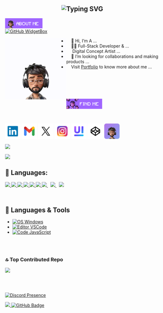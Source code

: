 <h2 align="center"><img src="https://readme-typing-svg.demolab.com?font=Fira+Code&pause=1000&color=9B72FF&random=false&width=435&lines=%22Learning%2C+Living%2C+and+Leveling+up.%22" alt="Typing SVG" />

</h2>

<a href="https://egepekkolay.net.tr" align="left"><img align="left" width="122" alt="Frame 21" src="https://github.com/egepekly/graphic/blob/main/aboutme.png"></a>
<br><br>
[![GitHub WidgetBox](https://github-widgetbox.vercel.app/api/profile?username=egepekly&data=followers,repositories,stars,commits&theme=darkmode)](https://github.com/egepekly)
<p align="left"><img align="left" src="https://github.com/egepekly/graphic/blob/main/loader.gif" width="200px"></p>
<ul align="right">
  <li align="left">&nbsp;&nbsp;&nbsp;&nbsp;👋 Hi, I’m A ...</li>
  <li align="left">&nbsp;&nbsp;&nbsp;&nbsp;👨‍💻 Full-Stack Developer & ...</li>
  <li align="left">&nbsp;&nbsp;&nbsp;&nbsp;&nbsp;Digital Concept Artist ...</li>
  <li align="left">&nbsp;&nbsp;&nbsp;&nbsp;💞️ I’m looking for collaborations and making products ...</li>
  <li align="left">&nbsp;&nbsp;&nbsp;&nbsp;Visit  <a href="https://egepekkolay.net.tr" target="_blank">Portfolio</a> to know more about me ...</li>
</ul>
<br><br><br><br>

<p align="left"><img width="117" alt="Frame 24" src="https://github.com/egepekly/graphic/blob/main/dindme.png"></p>
<br>





<p align="left">
 <a href="https://tr.linkedin.com/in/ege-pekkolay" target="_blank"><img src="https://github.com/egepekly/graphic/blob/main/linkedin.png" alt="Linkdin" height="50" title="linkdin"></a>
  <a href="mailto:info@egepekkolay.net.tr" target="_blank"><img src="https://github.com/egepekly/graphic/blob/main/gmail.png" alt="Gmail" height="50" title="Gmail"></a>
  <a href="https://twitter.com/Vinod_Jangid07" target="_blank"><img src="https://github.com/egepekly/graphic/blob/main/x.png" alt="Twitter" height="50" title="Twitter"></a>
 <a href="https://www.instagram.com/egepekkolay/" target="_blank"><img src="https://github.com/egepekly/graphic/blob/main/instagram.png" alt="Instagram" height="50" title="Instagram"></a>
  <a href="https://uiverse.io/profile/egepekkolay" target="_blank"><img src="https://github.com/egepekly/graphic/blob/main/u%C4%B1.png" alt="uiverse" height="50" title="Uiverse"></a>
 <a href="https://codepen.io/egepekkolay" target="_blank"><img src="https://github.com/egepekly/graphic/blob/main/codepen.png" alt="Codepen" height="50" title="Codepen"></a>
 <a href="https://egepekkolay.net.tr" target="_blank"><img src="https://github.com/egepekly/graphic/blob/main/web.png" alt="Portfolio" height="50" title="Portfolio"></a>
</p>

![](https://github-readme-stats.vercel.app/api?username=egepekly&theme=dark&hide_border=false&include_all_commits=false&count_private=false)

![](https://github-readme-stats.vercel.app/api/top-langs/?username=egepekly&theme=dark&hide_border=false&include_all_commits=false&count_private=false&layout=compact)


## 🚀 Languages:

<p align="left"> 
    <a href="https://spring.io/projects/spring-boot" target="_blank"> <img src="https://img.icons8.com/dusk/48/000000/php-logo.png"/> </a> 
    <a href="https://developer.mozilla.org/en-US/docs/Web/JavaScript" target="_blank"> <img src="https://img.icons8.com/color/48/000000/javascript.png"/> </a> 
    <a href="https://www.w3.org/html/" target="_blank"> <img src="https://img.icons8.com/color/48/000000/html-5.png"/> </a> 
    <a href="https://www.w3schools.com/css/" target="_blank"> <img src="https://img.icons8.com/color/48/000000/css3.png"/> </a> 
    <a href="https://getbootstrap.com" target="_blank"> <img src="https://img.icons8.com/color/48/000000/bootstrap.png"/> </a> 
    <a href="https://www.python.org" target="_blank"> <img src="https://img.icons8.com/color/48/000000/python.png"/> </a> 
    <a style="padding-right:8px;" href="https://nodejs.org" target="_blank"> <img src="https://img.icons8.com/color/48/000000/nodejs.png"/> </a> 
    <a style="padding-right:8px;" href="https://www.mysql.com/" target="_blank"> <img src="https://img.icons8.com/fluent/50/000000/mysql-logo.png"/> </a>
    <a styke"padding-right:8px;"  href"" target="_blank"> <img src="https://img.icons8.com/color/48/000000/c-plus-plus-logo.png"/> </a>
</p>

<!-- [![React Badge](https://img.shields.io/badge/-React-61DBFB?style=for-the-badge&labelColor=black&logo=react&logoColor=61DBFB)](#)  [![Javascript Badge](https://img.shields.io/badge/-Javascript-F0DB4F?style=for-the-badge&labelColor=black&logo=javascript&logoColor=F0DB4F)](#) [![Typescript Badge](https://img.shields.io/badge/-Typescript-007acc?style=for-the-badge&labelColor=black&logo=typescript&logoColor=007acc)](#) [![Nodejs Badge](https://img.shields.io/badge/-Nodejs-3C873A?style=for-the-badge&labelColor=black&logo=node.js&logoColor=3C873A)](#) [![GraphQL Badge](https://img.shields.io/badge/-GraphQl-e535ab?style=for-the-badge&labelColor=black&logo=node.js&logoColor=e535ab)](#) -->
<br/>


## 🔧 Languages & Tools

- [![OS Windows](https://img.shields.io/badge/OS-Windows-0078D6?style=flat-square&logo=windows&logoColor=blue)](https://www.microsoft.com/windows)
- [![Editor VSCode](https://img.shields.io/badge/Editor-Visual%20Studio%20Code-%230078d7?style=flat-square&logo=visual-studio-code&logoColor=%230078d7)](https://code.visualstudio.com/)
- [![Code JavaScript](https://img.shields.io/badge/Code-JavaScript-%23323330?style=flat-square&logo=javascript&logoColor=%23F7DF1E)](https://www.javascript.com/)



<br/>
<br/>

### 🔝 Top Contributed Repo
![](https://github-contributor-stats.vercel.app/api?username=egepekly&limit=5&theme=dark&combine_all_yearly_contributions=true)

<br/>
<br/>

[![Discord Presence](https://lanyard-profile-readme.vercel.app/api/753897271451451433?theme=dark&bg=18191c&animated=false&hideDiscrim=true&borderRadius=30px)](https://discord.com/users/753897271451451433)




<a href="https://github.com/Meghna-DAS/github-profile-views-counter">
    <img src="https://komarev.com/ghpvc/?username=Egepekly">
</a>
<a href=""><img src="https://img.shields.io/github/followers/Egepekly?label=Followers&style=social" alt="GitHub Badge"></a>
